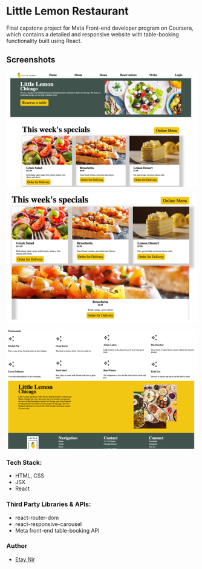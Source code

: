 # Little Lemon Restaurant

Final capstone project for Meta Front-end developer program on Coursera, which contains a detailed and responsive website with table-booking functionality built using React.

## Screenshots 

![Screenshot](./Home1.png)

![Screenshot](./Home2.png)

![Screenshot](./Home3.png)

### Tech Stack:

- HTML, CSS
- JSX
- React

### Third Party Libraries & APIs:

- react-router-dom
- react-responsive-carousel
- Meta front-end table-booking API

### Author
- [Etay Nir](https://github.com/Etay-Nir)